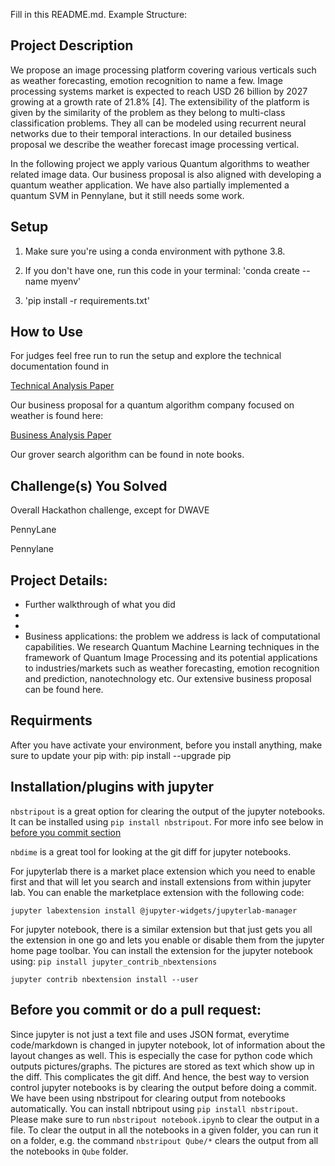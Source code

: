 Fill in this README.md. Example Structure:

## Project Description 
We propose an image processing platform covering various verticals such as weather forecasting, emotion recognition to name a few. Image processing systems market is expected to reach USD 26 billion by 2027 growing at a growth rate of 21.8% [4]. The extensibility of the platform is given by the similarity of the problem as they belong to multi-class classification problems. They all can be modeled using recurrent neural networks due to their temporal interactions. In our detailed business proposal we describe the weather forecast image processing vertical.

In the following project we apply various Quantum algorithms to weather related image data. Our business proposal is also aligned with developing a quantum weather application. We have also partially implemented a quantum SVM in Pennylane, but it still needs some work.

## Setup
1. Make sure you're using a conda environment with pythone 3.8.

2. If you don't have one, run this code in your terminal: 'conda create --name myenv'

3. 'pip install -r requirements.txt'

## How to Use
For judges feel free run to run the setup and explore the technical documentation found in


[Technical Analysis Paper](./Notebooks/Technical_Summary.pdf)

Our business proposal for a quantum algorithm company focused on weather is found here:

[Business Analysis Paper](./business/BusinessCases.md)


Our grover search algorithm can be found in note books.
## Challenge(s) You Solved

Overall Hackathon challenge, except for DWAVE

PennyLane

Pennylane 

## Project Details: 
  - Further walkthrough of what you did 
  -   
  - 
  - Business applications: the problem we address is lack of computational capabilities. We research Quantum Machine Learning techniques in the framework of Quantum Image Processing and its potential applications to industries/markets such as weather forecasting, emotion recognition and prediction, nanotechnology etc. Our extensive business proposal can be found here.
## Requirments

After you have activate your environment, before you install anything, make sure
to update your pip with: pip install --upgrade pip

## Installation/plugins with jupyter

`nbstripout` is a great option for clearing the output of the jupyter notebooks.
It can be installed using `pip install nbstripout`. For more info see below in
[before you commit section](#beforecommit)

`nbdime` is a great tool for looking at the git diff for jupyter notebooks.

For jupyterlab there is a market place extension which you need to enable first
and that will let you search and install extensions from within jupyter lab. You
can enable the marketplace extension with the following code:

`jupyter labextension install @jupyter-widgets/jupyterlab-manager`

For jupyter notebook, there is a similar extension but that just gets you all
the extension in one go and lets you enable or disable them from the jupyter
home page toolbar. You can install the extension for the jupyter notebook using:
`pip install jupyter_contrib_nbextensions`

`jupyter contrib nbextension install --user`

## <a name="beforecommit"></a> Before you commit or do a pull request:

Since jupyter is not just a text file and uses JSON format, everytime
code/markdown is changed in jupyter notebook, lot of information about the
layout changes as well. This is especially the case for python code which
outputs pictures/graphs. The pictures are stored as text which show up in the
diff. This complicates the git diff. And hence, the best way to version control
jupyter notebooks is by clearing the output before doing a commit. We have been
using nbstripout for clearing output from notebooks automatically. You can
install nbtripout using `pip install nbstripout`. Please make sure to run
`nbstripout notebook.ipynb` to clear the output in a file. To clear the output
in all the notebooks in a given folder, you can run it on a folder, e.g. the
command `nbstripout Qube/*` clears the output from all the notebooks in `Qube`
folder.

